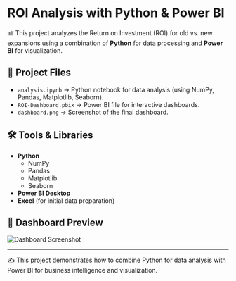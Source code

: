 # ROI Analysis with Python & Power BI

📊 This project analyzes the Return on Investment (ROI) for old vs. new expansions using a combination of **Python** for data processing and **Power BI** for visualization.

## 📂 Project Files
- `analysis.ipynb` → Python notebook for data analysis (using NumPy, Pandas, Matplotlib, Seaborn).
- `ROI-Dashboard.pbix` → Power BI file for interactive dashboards.
- `dashboard.png` → Screenshot of the final dashboard.

## 🛠 Tools & Libraries
- **Python**
  - NumPy
  - Pandas
  - Matplotlib
  - Seaborn
- **Power BI Desktop**
- **Excel** (for initial data preparation)

## 📸 Dashboard Preview
![Dashboard Screenshot](dashboard.png)

---

✍️ This project demonstrates how to combine Python for data analysis with Power BI for business intelligence and visualization.
